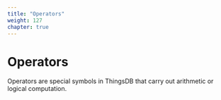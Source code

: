 ```yaml
---
title: "Operators"
weight: 127
chapter: true
---
```


# Operators

Operators are special symbols in ThingsDB that carry out arithmetic or logical computation.
